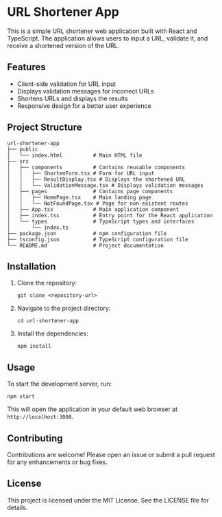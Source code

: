 # URL Shortener App

This is a simple URL shortener web application built with React and TypeScript. The application allows users to input a URL, validate it, and receive a shortened version of the URL.

## Features

- Client-side validation for URL input
- Displays validation messages for incorrect URLs
- Shortens URLs and displays the results
- Responsive design for a better user experience

## Project Structure

```
url-shortener-app
├── public
│   └── index.html          # Main HTML file
├── src
│   ├── components          # Contains reusable components
│   │   ├── ShortenForm.tsx # Form for URL input
│   │   ├── ResultDisplay.tsx # Displays the shortened URL
│   │   └── ValidationMessage.tsx # Displays validation messages
│   ├── pages               # Contains page components
│   │   ├── HomePage.tsx    # Main landing page
│   │   └── NotFoundPage.tsx # Page for non-existent routes
│   ├── App.tsx             # Main application component
│   ├── index.tsx           # Entry point for the React application
│   └── types               # TypeScript types and interfaces
│       └── index.ts
├── package.json            # npm configuration file
├── tsconfig.json           # TypeScript configuration file
└── README.md               # Project documentation
```

## Installation

1. Clone the repository:
   ```
   git clone <repository-url>
   ```
2. Navigate to the project directory:
   ```
   cd url-shortener-app
   ```
3. Install the dependencies:
   ```
   npm install
   ```

## Usage

To start the development server, run:
```
npm start
```
This will open the application in your default web browser at `http://localhost:3000`.

## Contributing

Contributions are welcome! Please open an issue or submit a pull request for any enhancements or bug fixes.

## License

This project is licensed under the MIT License. See the LICENSE file for details.